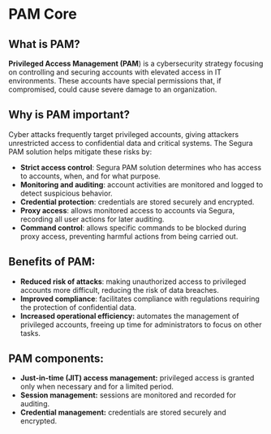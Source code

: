 # PAM Core

## What is PAM?

**Privileged Access Management (PAM**) is a cybersecurity strategy focusing on controlling and securing accounts with elevated access in IT environments. These accounts have special permissions that, if compromised, could cause severe damage to an organization.

## Why is PAM important?

Cyber attacks frequently target privileged accounts, giving attackers unrestricted access to confidential data and critical systems. The Segura PAM solution helps mitigate these risks by:

* **Strict access control**: Segura PAM solution determines who has access to accounts, when, and for what purpose.
* **Monitoring and auditing**: account activities are monitored and logged to detect suspicious behavior.
* **Credential protection**: credentials are stored securely and encrypted.
* **Proxy access**: allows monitored access to accounts via Segura, recording all user actions for later auditing.
* **Command control**: allows specific commands to be blocked during proxy access, preventing harmful actions from being carried out.

## Benefits of PAM:

* **Reduced risk of attacks**: making unauthorized access to privileged accounts more difficult, reducing the risk of data breaches.
* **Improved compliance**: facilitates compliance with regulations requiring the protection of confidential data.
* **Increased operational efficiency:** automates the management of privileged accounts, freeing up time for administrators to focus on other tasks.

## PAM components:

* **Just-in-time (JIT) access management:** privileged access is granted only when necessary and for a limited period.
* **Session management:** sessions are monitored and recorded for auditing.
* **Credential management:** credentials are stored securely and encrypted.